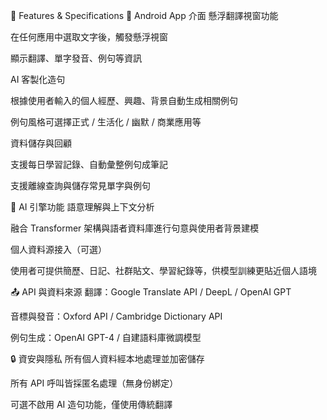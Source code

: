 🔧 Features & Specifications
📱 Android App 介面
懸浮翻譯視窗功能

在任何應用中選取文字後，觸發懸浮視窗

顯示翻譯、單字發音、例句等資訊

AI 客製化造句

根據使用者輸入的個人經歷、興趣、背景自動生成相關例句

例句風格可選擇正式 / 生活化 / 幽默 / 商業應用等

資料儲存與回顧

支援每日學習記錄、自動彙整例句成筆記

支援離線查詢與儲存常見單字與例句

🧠 AI 引擎功能
語意理解與上下文分析

融合 Transformer 架構與語者資料庫進行句意與使用者背景建模

個人資料源接入（可選）

使用者可提供簡歷、日記、社群貼文、學習紀錄等，供模型訓練更貼近個人語境

📤 API 與資料來源
翻譯：Google Translate API / DeepL / OpenAI GPT

音標與發音：Oxford API / Cambridge Dictionary API

例句生成：OpenAI GPT-4 / 自建語料庫微調模型

🔒 資安與隱私
所有個人資料經本地處理並加密儲存

所有 API 呼叫皆採匿名處理（無身份綁定）

可選不啟用 AI 造句功能，僅使用傳統翻譯